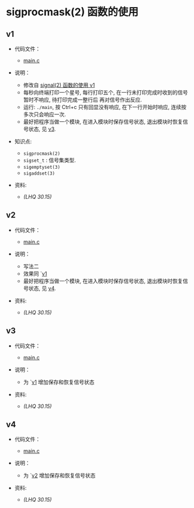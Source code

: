 # sigprocmask(2) 函数的使用

## v1

- 代码文件：
  - [main.c](./v1/main.c)

- 说明：
  - 修改自 [signal(2) 函数的使用 v1](../1117-use-signal/README.md#v1)
  - 每秒向终端打印一个星号, 每行打印五个, 在一行未打印完成时收到的信号暂时不响应, 待打印完成一整行后
    再对信号作出反应.
  - 运行: `./main`, 按 Ctrl+c 只有回显没有响应, 在下一行开始时响应, 连续按多次只会响应一次.
  - 最好把程序当做一个模块, 在进入模块时保存信号状态, 退出模块时恢复信号状态, 见 [v3](#v3).

- 知识点:
  - `sigprocmask(2)`
  - `sigset_t` : 信号集类型.
  - `sigemptyset(3)`
  - `sigaddset(3)`

- 资料:
  - _(LHQ 30.15)_

## v2

- 代码文件：
  - [main.c](./v2/main.c)

- 说明：
  - 写法二
  - 效果同 `[v1](#v1)
  - 最好把程序当做一个模块, 在进入模块时保存信号状态, 退出模块时恢复信号状态, 见 [v4](#v4).

- 资料:
  - _(LHQ 30.15)_

## v3

- 代码文件：
  - [main.c](./v3/main.c)

- 说明：
  - 为 `[v1](#v1) 增加保存和恢复信号状态

- 资料:
  - _(LHQ 30.15)_

## v4

- 代码文件：
  - [main.c](./v4/main.c)

- 说明：
  - 为 `[v2](#v2) 增加保存和恢复信号状态

- 资料:
  - _(LHQ 30.15)_
